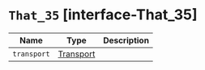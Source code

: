 # `That_35` [interface-That_35]

| Name | Type | Description |
| - | - | - |
| `transport` | [Transport](./Transport.md) | &nbsp; |

